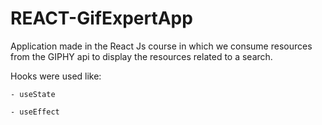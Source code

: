 # REACT-GifExpertApp

Application made in the React Js course in which we consume resources from the GIPHY api to display the resources related to a search.

Hooks were used like:
    
    - useState
    
    - useEffect
